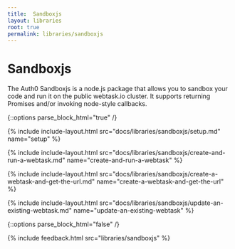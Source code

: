 ```yaml
---
title:  Sandboxjs
layout: libraries
root: true
permalink: libraries/sandboxjs
--- 
```

# Sandboxjs

The Auth0 Sandboxjs is a node.js package that allows you to sandbox your code and run it on the public webtask.io cluster. It supports returning Promises and/or invoking node-style callbacks.

{::options parse_block_html="true" /}

{% include include-layout.html src="docs/libraries/sandboxjs/setup.md" name="setup" %}

{% include include-layout.html src="docs/libraries/sandboxjs/create-and-run-a-webtask.md" name="create-and-run-a-webtask" %}

{% include include-layout.html src="docs/libraries/sandboxjs/create-a-webtask-and-get-the-url.md" name="create-a-webtask-and-get-the-url" %}

{% include include-layout.html src="docs/libraries/sandboxjs/update-an-existing-webtask.md" name="update-an-existing-webtask" %}

{::options parse_block_html="false" /}

{% include feedback.html src="libraries/sandboxjs" %}